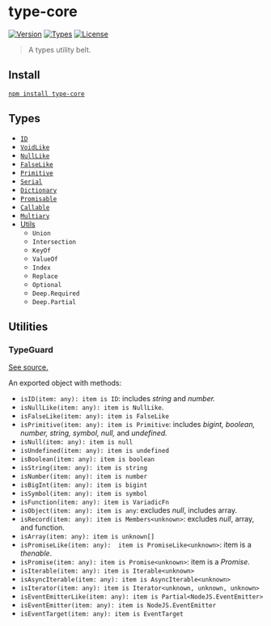 # type-core

[![Version](https://img.shields.io/npm/v/type-core.svg)](https://www.npmjs.com/package/type-core)
[![Types](https://img.shields.io/npm/types/type-core.svg)](https://www.npmjs.com/package/type-core)
[![License](https://img.shields.io/github/license/rafamel/utils.svg)](https://github.com/rafamel/utils/blob/master/LICENSE)

> A types utility belt.

## Install

[`npm install type-core`](https://www.npmjs.com/package/type-core)

## Types

* [`ID`](https://github.com/rafamel/utils/blob/master/packages/type-core/src/types.ts#L2)
* [`VoidLike`](https://github.com/rafamel/utils/blob/master/packages/type-core/src/types.ts#L3)
* [`NullLike`](https://github.com/rafamel/utils/blob/master/packages/type-core/src/types.ts#L4)
* [`FalseLike`](https://github.com/rafamel/utils/blob/master/packages/type-core/src/types.ts#L5)
* [`Primitive`](https://github.com/rafamel/utils/blob/master/packages/type-core/src/types.ts#L6)
* [`Serial`](https://github.com/rafamel/utils/blob/master/packages/type-core/src/types.ts#L14)
* [`Dictionary`](https://github.com/rafamel/utils/blob/master/packages/type-core/src/types.ts#L23)
* [`Promisable`](https://github.com/rafamel/utils/blob/master/packages/type-core/src/types.ts#L24)
* [`Callable`](https://github.com/rafamel/utils/blob/master/packages/type-core/src/types.ts#L25)
* [`Multiary`](https://github.com/rafamel/utils/blob/master/packages/type-core/src/types.ts#L26)
* [Utils](https://github.com/rafamel/utils/blob/master/packages/type-core/src/utils.ts)
  * `Union`
  * `Intersection`
  * `KeyOf`
  * `ValueOf`
  * `Index`
  * `Replace`
  * `Optional`
  * `Deep.Required`
  * `Deep.Partial`

## Utilities

### TypeGuard

[See source.](https://github.com/rafamel/utils/blob/master/packages/type-core/src/TypeGuard.ts)

An exported object with methods:

* `isID(item: any): item is ID`: includes *string* and *number.*
* `isNullLike(item: any): item is NullLike`.
* `isFalseLike(item: any): item is FalseLike`
* `isPrimitive(item: any): item is Primitive`: includes *bigint, boolean, number, string, symbol, null,* and *undefined.*
* `isNull(item: any): item is null`
* `isUndefined(item: any): item is undefined`
* `isBoolean(item: any): item is boolean`
* `isString(item: any): item is string`
* `isNumber(item: any): item is number`
* `isBigInt(item: any): item is bigint`
* `isSymbol(item: any): item is symbol`
* `isFunction(item: any): item is VariadicFn`
* `isObject(item: any): item is any`: excludes *null*, includes array.
* `isRecord(item: any): item is Members<unknown>`: excludes *null*, array, and function.
* `isArray(item: any): item is unknown[]`
* `isPromiseLike(item: any):  item is PromiseLike<unknown>`: item is a *thenable*.
* `isPromise(item: any): item is Promise<unknown>`: item is a *Promise*.
* `isIterable(item: any): item is Iterable<unknown>`
* `isAsyncIterable(item: any): item is AsyncIterable<unknown>`
* `isIterator(item: any): item is Iterator<unknown, unknown, unknown>`
* `isEventEmitterLike(item: any): item is Partial<NodeJS.EventEmitter>`
* `isEventEmitter(item: any): item is NodeJS.EventEmitter`
* `isEventTarget(item: any): item is EventTarget`
